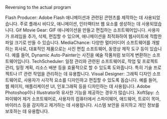 Reversing to the actual program

Flash Producer: Adobe Flash 애니메이션과 관련된 콘텐츠를 제작하는 데 사용되었습니다. 주로 플래시 비디오, 애니메이션, 인터랙티브 웹 요소를 생성하는 데 사용되었습니다.
Gif Movie Gear: GIF 애니메이션을 만들고 편집하는 소프트웨어입니다. 사용자가 프레임을 추가, 삭제, 편집할 수 있으며, 애니메이션을 최적화하여 웹사이트에 적합한 파일 크기로 만들 수 있습니다.
MediaChance: 다양한 멀티미디어 소프트웨어를 개발하는 회사로, 대표적인 제품으로는 사진 편집 소프트웨어, 동영상 제작 도구 등이 있습니다. 예를 들어, Dynamic Auto-Painter는 사진을 예술 작품처럼 보이게 변환하는 소프트웨어입니다.
TechScheduler: 일정 관리와 관련된 소프트웨어로, 작업 및 프로젝트 관리, 일정 계획, 리소스 배분 등을 효율적으로 할 수 있도록 도와줍니다. 특히 기술 프로젝트나 IT 관련 작업을 관리하는 데 유용합니다.
Visual Designer: 그래픽 디자인 소프트웨어로, 사용자가 시각적 요소를 디자인하고 편집할 수 있도록 돕습니다. 예를 들어, 웹 페이지, 애플리케이션 UI, 인포그래픽 등을 디자인하는 데 사용됩니다. Adobe Photoshop이나 Illustrator와 유사한 기능을 제공하는 경우가 많습니다.
XoftSpy: 스파이웨어 제거 소프트웨어로, 사용자의 컴퓨터에서 스파이웨어, 애드웨어, 트로이 목마, 바이러스 등을 감지하고 제거하는 데 사용됩니다. 시스템 보안을 유지하고 개인 정보를 보호하는 데 유용합니다.
